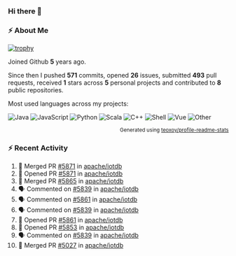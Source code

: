 ### Hi there 👋

### :zap: About Me

[![trophy](https://github-profile-trophy.vercel.app/?username=HTHou&theme=onedark)](https://github.com/ryo-ma/github-profile-trophy)
   
Joined Github **5** years ago.

Since then I pushed **571** commits, opened **26** issues, submitted **493** pull requests, received **1** stars across **5** personal projects and contributed to **8** public repositories.

Most used languages across my projects:

![Java](https://img.shields.io/static/v1?style=flat-square&label=%E2%A0%80&color=555&labelColor=%23b07219&message=Java%EF%B8%B194.4%25)
![JavaScript](https://img.shields.io/static/v1?style=flat-square&label=%E2%A0%80&color=555&labelColor=%23f1e05a&message=JavaScript%EF%B8%B11.4%25)
![Python](https://img.shields.io/static/v1?style=flat-square&label=%E2%A0%80&color=555&labelColor=%233572A5&message=Python%EF%B8%B10.7%25)
![Scala](https://img.shields.io/static/v1?style=flat-square&label=%E2%A0%80&color=555&labelColor=%23c22d40&message=Scala%EF%B8%B10.6%25)
![C++](https://img.shields.io/static/v1?style=flat-square&label=%E2%A0%80&color=555&labelColor=%23f34b7d&message=C%2B%2B%EF%B8%B10.6%25)
![Shell](https://img.shields.io/static/v1?style=flat-square&label=%E2%A0%80&color=555&labelColor=%2389e051&message=Shell%EF%B8%B10.4%25)
![Vue](https://img.shields.io/static/v1?style=flat-square&label=%E2%A0%80&color=555&labelColor=%2341b883&message=Vue%EF%B8%B10.3%25)
![Other](https://img.shields.io/static/v1?style=flat-square&label=%E2%A0%80&color=555&labelColor=%23ededed&message=Other%EF%B8%B11.2%25)

<p align="right"><sub>Generated using <a href="https://github.com/marketplace/actions/profile-readme-stats">teoxoy/profile-readme-stats</a></sub></p>


<!--![](https://github.com/HTHou/HTHou/blob/output/github-contribution-grid-snake.svg)-->

<!--![Haonan Hou's github stats](https://github-readme-stats.vercel.app/api?username=HTHou&count_private=true&show_icons=true&theme=onedark)-->

<!--![Haonan Hou's wakatime stats](https://github-readme-stats.vercel.app/api/wakatime?username=HTHou&layout=compact&theme=onedark)-->

<!--![Top Langs](https://github-readme-stats.vercel.app/api/top-langs/?username=HTHou&theme=onedark&layout=compact)-->

### :zap: Recent Activity
<!--START_SECTION:activity-->
1. 🎉 Merged PR [#5871](https://github.com/apache/iotdb/pull/5871) in [apache/iotdb](https://github.com/apache/iotdb)
2. 💪 Opened PR [#5871](https://github.com/apache/iotdb/pull/5871) in [apache/iotdb](https://github.com/apache/iotdb)
3. 🎉 Merged PR [#5865](https://github.com/apache/iotdb/pull/5865) in [apache/iotdb](https://github.com/apache/iotdb)
4. 🗣 Commented on [#5839](https://github.com/apache/iotdb/issues/5839) in [apache/iotdb](https://github.com/apache/iotdb)
5. 🗣 Commented on [#5861](https://github.com/apache/iotdb/issues/5861) in [apache/iotdb](https://github.com/apache/iotdb)
6. 🗣 Commented on [#5839](https://github.com/apache/iotdb/issues/5839) in [apache/iotdb](https://github.com/apache/iotdb)
7. 💪 Opened PR [#5861](https://github.com/apache/iotdb/pull/5861) in [apache/iotdb](https://github.com/apache/iotdb)
8. 💪 Opened PR [#5853](https://github.com/apache/iotdb/pull/5853) in [apache/iotdb](https://github.com/apache/iotdb)
9. 🗣 Commented on [#5839](https://github.com/apache/iotdb/issues/5839) in [apache/iotdb](https://github.com/apache/iotdb)
10. 🎉 Merged PR [#5027](https://github.com/apache/iotdb/pull/5027) in [apache/iotdb](https://github.com/apache/iotdb)
<!--END_SECTION:activity-->

<!--
**HTHou/HTHou** is a ✨ _special_ ✨ repository because its `README.md` (this file) appears on your GitHub profile.

Here are some ideas to get you started:

- 🔭 I’m currently working on ...
- 🌱 I’m currently learning ...
- 👯 I’m looking to collaborate on ...
- 🤔 I’m looking for help with ...
- 💬 Ask me about ...
- 📫 How to reach me: ...
- 😄 Pronouns: ...
- ⚡ Fun fact: ...
-->
